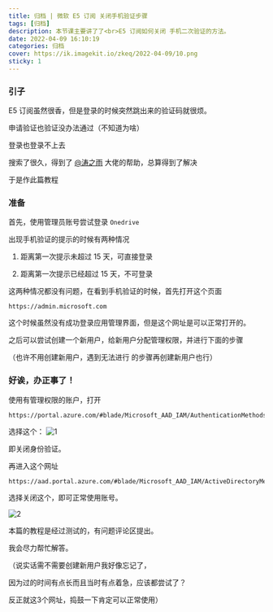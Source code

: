 ```yaml
---
title: 归档 | 微软 E5 订阅 关闭手机验证步骤
tags: [归档]
description: 本节课主要讲了了<br>E5 订阅如何关闭 手机二次验证的方法。
date: 2022-04-09 16:10:19
categories: 归档
cover: https://ik.imagekit.io/zkeq/2022-04-09/10.png
sticky: 1
---
```


### 引子

E5 订阅虽然很香，但是登录的时候突然跳出来的验证码就很烦。

申请验证也验证没办法通过（不知道为啥）

登录也登录不上去

搜索了很久，得到了 [@涛之雨](https://github.com/taozhiyu) 大佬的帮助，总算得到了解决

于是作此篇教程

### 准备

首先，使用管理员账号尝试登录 `Onedrive`

出现手机验证的提示的时候有两种情况

1. 距离第一次提示未超过 15 天，可直接登录

2. 距离第一次提示已经超过 15 天，不可登录

这两种情况都没有问题，在看到手机验证的时候，首先打开这个页面 

```
https://admin.microsoft.com
```

这个时候虽然没有成功登录应用管理界面，但是这个网址是可以正常打开的。

之后可以尝试创建一个新用户，给新用户分配管理权限，并进行下面的步骤

（也许不用创建新用户，遇到无法进行 的步骤再创建新用户也行）


### 好诶，办正事了！

使用有管理权限的账户，打开

```
https://portal.azure.com/#blade/Microsoft_AAD_IAM/AuthenticationMethodsMenuBlade/AdminAuthMethods
```

选择这个：
![1](https://ik.imagekit.io/zkeq/2022-04-09/8.png)

即关闭身份验证。

再进入这个网址

```
https://aad.portal.azure.com/#blade/Microsoft_AAD_IAM/ActiveDirectoryMenuBlade/Properties
```

选择关闭这个，即可正常使用账号。

![2](https://ik.imagekit.io/zkeq/2022-04-09/9.png)

本篇的教程是经过测试的，有问题评论区提出。

我会尽力帮忙解答。

（说实话需不需要创建新用户我好像忘记了，

因为过的时间有点长而且当时有点着急，应该都尝试了？

反正就这3个网址，捣鼓一下肯定可以正常使用）